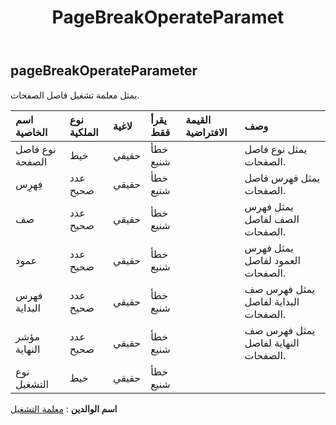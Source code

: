 ﻿---
title: PageBreakOperateParamet
second_title: Aspose.Cells Cloud Documen
type: docs
url: /ar/specification/model/pagebreakoperateparameter/
description: "Aspose.Cells مواصفات النموذج السحابي: PageBreakOperateParameter. تعامل بسهولة مع Excel ومستندات جداول البيانات الأخرى التي تحتوي على ميزات مثل الفتح والتوليد والتحرير والتقسيم والدمج والمقارنة والتحويل"
kwords: Excel، Office، جدول البيانات، Cloud REST API، PageBreakOperateParameter
weight: 50
---
## **pageBreakOperateParameter**

 يمثل معلمة تشغيل فاصل الصفحات.

| اسم الخاصية| نوع الملكية| لاغية| يقرأ فقط| القيمة الافتراضية| وصف|
|:- |:- |:- |:- |:- |:- |
| نوع فاصل الصفحة| خيط| حقيقي| خطأ شنيع|| يمثل نوع فاصل الصفحات.|
| فِهرِس| عدد صحيح| حقيقي| خطأ شنيع|| يمثل فهرس فاصل الصفحات.|
| صف| عدد صحيح| حقيقي| خطأ شنيع||يمثل فهرس الصف لفاصل الصفحات.|
| عمود| عدد صحيح| حقيقي| خطأ شنيع|| يمثل فهرس العمود لفاصل الصفحات.|
| فهرس البداية| عدد صحيح| حقيقي| خطأ شنيع|| يمثل فهرس صف البداية لفاصل الصفحات.|
| مؤشر النهاية| عدد صحيح| حقيقي| خطأ شنيع|| يمثل فهرس صف النهاية لفاصل الصفحات.|
| نوع التشغيل| خيط| حقيقي| خطأ شنيع|||

**اسم الوالدين** : [معلمة التشغيل](/specification/model/operateparameter)

